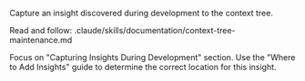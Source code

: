 Capture an insight discovered during development to the context tree.

Read and follow: .claude/skills/documentation/context-tree-maintenance.md

Focus on "Capturing Insights During Development" section. Use the "Where to Add Insights" guide to determine the correct location for this insight.
